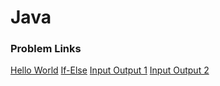 # Java

### Problem Links
[Hello World](https://github.com/Sidhved/HackR/blob/main/Java/D1/src/Solution.java)
[If-Else](https://github.com/Sidhved/HackR/blob/main/Java/D1/src/IfElse.java)
[Input Output 1](https://github.com/Sidhved/HackR/blob/main/Java/D1/src/InOut.java)
[Input Output 2](https://github.com/Sidhved/HackR/blob/main/Java/D1/src/InOut2.java)